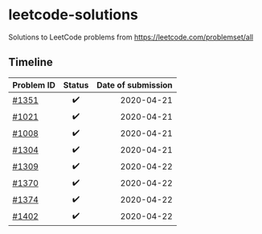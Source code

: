 # leetcode-solutions
Solutions to LeetCode problems from https://leetcode.com/problemset/all

## Timeline

| Problem ID | Status | Date of submission |
| ------------- |:-------------:| -----:|
| [#1351](https://leetcode.com/problems/count-negative-numbers-in-a-sorted-matrix/) | :heavy_check_mark: | 2020-04-21 |
| [#1021](https://leetcode.com/problems/remove-outermost-parentheses/) | :heavy_check_mark: | 2020-04-21 |
| [#1008](https://leetcode.com/problems/construct-binary-search-tree-from-preorder-traversal/) | :heavy_check_mark: | 2020-04-21 |
| [#1304](https://leetcode.com/problems/find-n-unique-integers-sum-up-to-zero/) | :heavy_check_mark: | 2020-04-21 |
| [#1309](https://leetcode.com/problems/decrypt-string-from-alphabet-to-integer-mapping/) | :heavy_check_mark: | 2020-04-22 |
| [#1370](https://leetcode.com/problems/increasing-decreasing-string/) | :heavy_check_mark: | 2020-04-22 |
| [#1374](https://leetcode.com/problems/generate-a-string-with-characters-that-have-odd-counts/) | :heavy_check_mark: | 2020-04-22 |
| [#1402](https://leetcode.com/problems/reducing-dishes/) | :heavy_check_mark: | 2020-04-22 |
